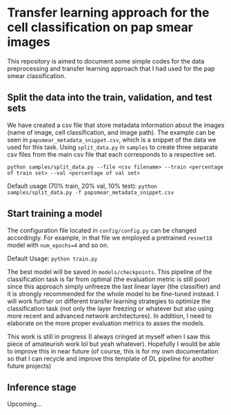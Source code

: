 # Transfer learning approach for the cell classification on pap smear images
This repository is aimed to document some simple codes for the data preprocessing and transfer learning approach that I had used for the pap smear classification.

## Split the data into the train, validation, and test sets
We have created a csv file that store metadata information about the images (name of image, cell classification, and image path). The example can be seen in `papsmear_metadata_snippet.csv`, which is a snippet of the data we used for this task. Using `split_data.py` in `samples` to create three separate csv files from the main csv file that each corresponds to a respective set.

`python samples/split_data.py --file <csv filename> --train <percentage of train set> --val <percentage of val set>` 

Default usage (70% train, 20% val, 10% test): `python samples/split_data.py -f papsmear_metadata_snippet.csv` 

## Start training a model
The configuration file located in `config/config.py` can be changed accordingly. For example, in that file we employed a pretrained `resnet18` model with `num_epochs=4` and so on. 

Default Usage: `python train.py`

The best model will be saved in `models/checkpoints`. This pipeline of the classification task is far from optimal (the evaluation metric is still poor) since this approach simply unfreeze the last linear layer (the classifier) and it is strongly recommended for the whole model to be fine-tuned instead. I will work further on different transfer learning strategies to optimize the classification task (not only the layer freezing or whatever but also using more recent and advanced network architectures). In addition, I need to elaborate on the more proper evaluation metrics to asses the models.

This work is still in progress (I always cringed at myself when I saw this piece of amateurish work lol but yeah whatever). Hopefully I would be able to improve this in near future (of course, this is for my own documentation so that I can recycle and improve this template of DL pipeline for another future projects)

## Inference stage
Upcoming...
